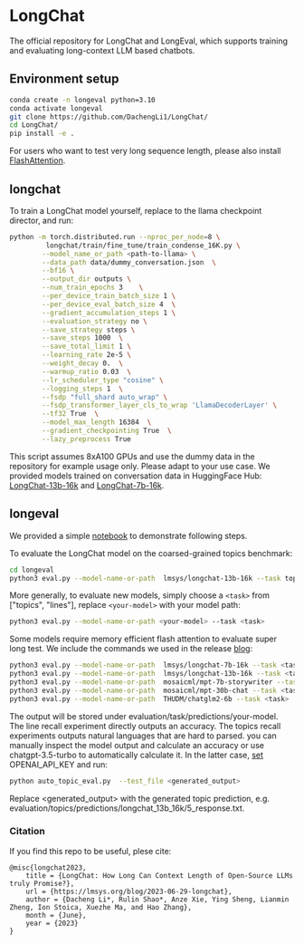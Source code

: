 # LongChat
The official repository for LongChat and LongEval, which supports training and evaluating long-context LLM based chatbots. 

## Environment setup
```bash
conda create -n longeval python=3.10
conda activate longeval
git clone https://github.com/DachengLi1/LongChat/
cd LongChat/
pip install -e .
```
For users who want to test very long sequence length, please also install [FlashAttention](https://github.com/HazyResearch/flash-attention).

## longchat
To train a LongChat model yourself, replace <path-to-llama> to the llama checkpoint director, and run:
```bash
python -m torch.distributed.run --nproc_per_node=8 \
         longchat/train/fine_tune/train_condense_16K.py \
        --model_name_or_path <path-to-llama> \
        --data_path data/dummy_conversation.json  \
        --bf16 \
        --output_dir outputs \
        --num_train_epochs 3    \
        --per_device_train_batch_size 1 \
        --per_device_eval_batch_size 4  \
        --gradient_accumulation_steps 1 \
        --evaluation_strategy no \
        --save_strategy steps \
        --save_steps 1000  \
        --save_total_limit 1 \
        --learning_rate 2e-5 \
        --weight_decay 0.  \
        --warmup_ratio 0.03  \
        --lr_scheduler_type "cosine" \
        --logging_steps 1  \
        --fsdp "full_shard auto_wrap" \
        --fsdp_transformer_layer_cls_to_wrap 'LlamaDecoderLayer' \
        --tf32 True  \
        --model_max_length 16384  \
        --gradient_checkpointing True  \
        --lazy_preprocess True
```
This script assumes 8xA100 GPUs and use the dummy data in the repository for example usage only. Please adapt to your use case. 
We provided models trained on conversation data in HuggingFace Hub: [LongChat-13b-16k](https://huggingface.co/lmsys/longchat-13b-16k) and [LongChat-7b-16k](https://huggingface.co/lmsys/longchat-7b-16k).

## longeval
We provided a simple [notebook](https://github.com/DachengLi1/LongChat/blob/longeval/longeval/topics_lines_demo.ipynb) to demonstrate following steps.

To evaluate the LongChat model on the coarsed-grained topics benchmark:
```bash
cd longeval
python3 eval.py --model-name-or-path  lmsys/longchat-13b-16k --task topics --longchat_flash_attn
```

More generally, to evaluate new models, simply choose a ```<task>``` from ["topics", "lines"], replace ```<your-model>``` with your model path:
```bash
python3 eval.py --model-name-or-path <your-model> --task <task>
```
Some models require memory efficient flash attention to evaluate super long test. We include the commands we used in the release [blog](https://lmsys.org/blog/2023-06-29-longchat):
```bash
python3 eval.py --model-name-or-path  lmsys/longchat-7b-16k --task <task> --longchat_flash_attn
python3 eval.py --model-name-or-path  lmsys/longchat-13b-16k --task <task> --longchat_flash_attn
python3 eval.py --model-name-or-path  mosaicml/mpt-7b-storywriter --task <task>
python3 eval.py --model-name-or-path  mosaicml/mpt-30b-chat --task <task> --num_gpus 8 --max_gpu_memory 10
python3 eval.py --model-name-or-path  THUDM/chatglm2-6b --task <task>
```
The output will be stored under evaluation/task/predictions/your-model. The line recall experiment directly outputs an accuracy. The topics recall experiments outputs natural languages that are hard to parsed. you can manually inspect the model output and calculate an accuracy or use chatgpt-3.5-turbo to automatically calculate it. In the latter case, [set](https://help.openai.com/en/articles/5112595-best-practices-for-api-key-safety) OPENAI_API_KEY and run:
```bash
python auto_topic_eval.py  --test_file <generated_output>
```
Replace <generated_output> with the generated topic prediction, e.g. evaluation/topics/predictions/longchat_13b_16k/5_response.txt.

### Citation
If you find this repo to be useful, plese cite:
```
@misc{longchat2023,
    title = {LongChat: How Long Can Context Length of Open-Source LLMs truly Promise?},
    url = {https://lmsys.org/blog/2023-06-29-longchat},
    author = {Dacheng Li*, Rulin Shao*, Anze Xie, Ying Sheng, Lianmin Zheng, Ion Stoica, Xuezhe Ma, and Hao Zhang},
    month = {June},
    year = {2023}
}
```




